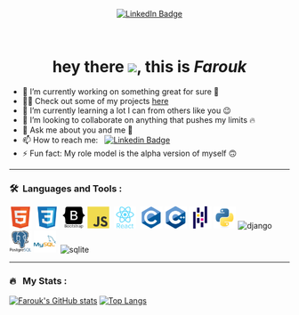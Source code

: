 
<p align="center">
  <a href="https://www.linkedin.com/in/farouk-sedick"><img src="https://img.shields.io/badge/LinkedIn-blue?style=for-the-badge&logo=linkedin&logoColor=white" alt="LinkedIn Badge"></a>
</p>
<p align="center">
<p align="center"><img src="https://komarev.com/ghpvc/?username=FaroukDev-tech&style=flat-square&color=blue" alt=""></p>

<h1 align="center">hey there <img src="https://media.giphy.com/media/hvRJCLFzcasrR4ia7z/giphy.gif" width="40">, this is <i>Farouk</i></h1>

- 🔭 I’m currently working on something great for sure 💪
- 👨‍💻 Check out some of my projects [here](https://github.com/FaroukDev-tech?tab=repositories)
- 🌱 I’m currently learning a lot I can from others like you 😉
- 👯 I’m looking to collaborate on anything that pushes my limits 🔥
- 💬 Ask me about you and me 🙂
- 📫 How to reach me: &nbsp; [![Linkedin Badge](https://img.shields.io/badge/-farouk-blue?style=flat&logo=Linkedin&logoColor=white)](https://www.linkedin.com/in/farouk-sedick)
- ⚡ Fun fact: My role model is the alpha version of myself 🙃

---

### 🛠 &nbsp;Languages and Tools :

<p>
  <img src="https://github.com/devicons/devicon/blob/master/icons/html5/html5-original.svg" title="HTML5" alt="HTML" width="40" height="40"/>&nbsp;
  <img src="https://raw.githubusercontent.com/devicons/devicon/master/icons/css3/css3-original.svg" alt="css3" width="40" height="40"/>&nbsp;
  <img src="https://raw.githubusercontent.com/devicons/devicon/master/icons/bootstrap/bootstrap-plain-wordmark.svg" alt="bootstrap" width="40" height="40"/>
  <img src="https://github.com/devicons/devicon/blob/master/icons/javascript/javascript-original.svg" title="JavaScript" alt="JavaScript" width="40" height="40"/>&nbsp;
  <img src="https://github.com/devicons/devicon/blob/master/icons/react/react-original-wordmark.svg" title="React" alt="React" width="40" height="40"/>&nbsp;
  <img src="https://raw.githubusercontent.com/devicons/devicon/master/icons/c/c-original.svg" alt="c" width="40" height="40"/>
  <img src="https://raw.githubusercontent.com/devicons/devicon/master/icons/cplusplus/cplusplus-original.svg" alt="cplusplus" width="40" height="40"/>
  <img src="https://raw.githubusercontent.com/devicons/devicon/2ae2a900d2f041da66e950e4d48052658d850630/icons/pandas/pandas-original.svg" alt="pandas" width="40" height="40"/>
  <img src="https://raw.githubusercontent.com/devicons/devicon/master/icons/python/python-original.svg" alt="python" width="40" height="40"/>
  <img src="https://github.com/Far-World/github-devicon/blob/master/icons/django/django-plain-wordmark.svg" title="Django" alt="django" width="40" height="40"/>&nbsp;
  <img src="https://raw.githubusercontent.com/devicons/devicon/master/icons/postgresql/postgresql-original-wordmark.svg" alt="postgresql" width="40" height="40"/>
  <img src="https://github.com/devicons/devicon/blob/master/icons/mysql/mysql-original-wordmark.svg" title="MySQL"  alt="MySQL" width="40" height="40"/>&nbsp;
  <img src="https://www.vectorlogo.zone/logos/sqlite/sqlite-icon.svg" alt="sqlite" width="40" height="40"/> 
</p>

---

### 🔥 &nbsp; My Stats :
[![Farouk's GitHub stats](https://github-readme-stats.vercel.app/api?username=FaroukDev-tech)](https://github.com/FaroukDev-tech/github-readme-stats)
[![Top Langs](https://github-readme-stats.vercel.app/api/top-langs/?username=FaroukDev-tech&layout=compact&theme=vision-friendly-dark)](https://github.com/anuraghazra/github-readme-stats)










